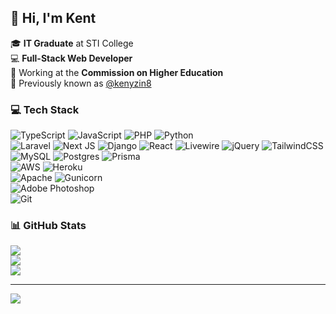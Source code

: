 ## 👋 Hi, I'm Kent

🎓 **IT Graduate** at STI College  <br>
💻 **Full-Stack Web Developer**  <br>
🏢 Working at the **Commission on Higher Education** <br>
📂 Previously known as [@kenyzin8](https://github.com/kenyzin8)

### 💻 Tech Stack
![TypeScript](https://img.shields.io/badge/typescript-%23007ACC.svg?style=flat&logo=typescript&logoColor=white)
![JavaScript](https://img.shields.io/badge/javascript-%23323330.svg?style=flat&logo=javascript&logoColor=%23F7DF1E)
![PHP](https://img.shields.io/badge/php-%23777BB4.svg?style=flat&logo=php&logoColor=white)
![Python](https://img.shields.io/badge/python-3670A0?style=flat&logo=python&logoColor=ffdd54) <br>
![Laravel](https://img.shields.io/badge/laravel-%23FF2D20.svg?style=flat&logo=laravel&logoColor=white)
![Next JS](https://img.shields.io/badge/Next-black?style=flat&logo=next.js&logoColor=white)
![Django](https://img.shields.io/badge/django-%23092E20.svg?style=flat&logo=django&logoColor=white)
![React](https://img.shields.io/badge/react-%2320232a.svg?style=flat&logo=react&logoColor=%2361DAFB)
![Livewire](https://img.shields.io/badge/livewire-%234e56a6.svg?style=flat&logo=livewire&logoColor=white)
![jQuery](https://img.shields.io/badge/jquery-%230769AD.svg?style=flat&logo=jquery&logoColor=white)
![TailwindCSS](https://img.shields.io/badge/tailwindcss-%2338B2AC.svg?style=flat&logo=tailwind-css&logoColor=white) <br>
![MySQL](https://img.shields.io/badge/mysql-4479A1.svg?style=flat&logo=mysql&logoColor=white)
![Postgres](https://img.shields.io/badge/postgres-%23316192.svg?style=flat&logo=postgresql&logoColor=white)
![Prisma](https://img.shields.io/badge/Prisma-3982CE?style=flat&logo=Prisma&logoColor=white) <br>
![AWS](https://img.shields.io/badge/AWS-%23FF9900.svg?style=flat&logo=amazon-aws&logoColor=white)
![Heroku](https://img.shields.io/badge/heroku-%23430098.svg?style=flat&logo=heroku&logoColor=white) <br>
![Apache](https://img.shields.io/badge/apache-%23D42029.svg?style=flat&logo=apache&logoColor=white)
![Gunicorn](https://img.shields.io/badge/gunicorn-%298729.svg?style=flat&logo=gunicorn&logoColor=white) <br>
![Adobe Photoshop](https://img.shields.io/badge/adobe%20photoshop-%2331A8FF.svg?style=flat&logo=adobe%20photoshop&logoColor=white) <br>
![Git](https://img.shields.io/badge/git-%23F05033.svg?style=flat&logo=git&logoColor=white)

### 📊 GitHub Stats
![](https://github-readme-stats.vercel.app/api/top-langs/?username=kentj-dev&theme=one_dark_pro&hide_border=true&include_all_commits=true&count_private=true&layout=compact)<br/>
![](https://github-readme-stats.vercel.app/api?username=kentj-dev&theme=one_dark_pro&hide_border=true&include_all_commits=true&count_private=true)<br/>
![](https://nirzak-streak-stats.vercel.app/?user=kentj-dev&theme=one_dark_pro&hide_border=true)

---
[![](https://visitcount.itsvg.in/api?id=kentj-dev&icon=0&color=2)](https://visitcount.itsvg.in)

<!-- Proudly created with GPRM ( https://gprm.itsvg.in ) -->
